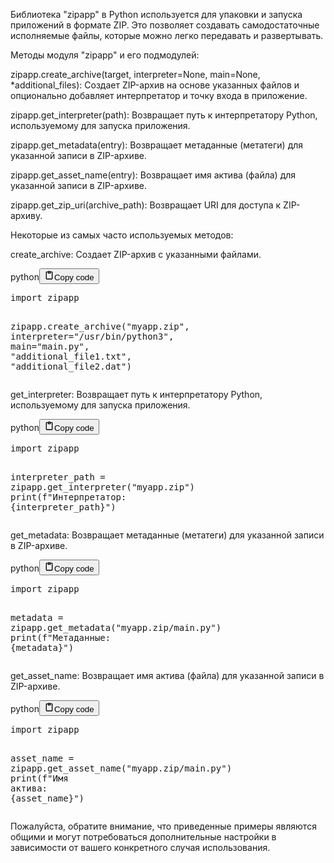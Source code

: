 <p>Библиотека "zipapp" в Python используется для упаковки и запуска приложений в формате ZIP.
Это позволяет создавать самодостаточные исполняемые файлы, которые можно легко передавать и развертывать.</p>
<p>Методы модуля "zipapp" и его подмодулей:</p>
<p>zipapp.create_archive(target, interpreter=None, main=None, *additional_files):
Создает ZIP-архив на основе указанных файлов и опционально добавляет интерпретатор и точку входа в приложение.</p>
<p>zipapp.get_interpreter(path):
Возвращает путь к интерпретатору Python, используемому для запуска приложения.</p>
<p>zipapp.get_metadata(entry):
Возвращает метаданные (метатеги) для указанной записи в ZIP-архиве.</p>
<p>zipapp.get_asset_name(entry):
Возвращает имя актива (файла) для указанной записи в ZIP-архиве.</p>
<p>zipapp.get_zip_uri(archive_path):
Возвращает URI для доступа к ZIP-архиву.</p>
<p>Некоторые из самых часто используемых методов:</p>
<p>create_archive: Создает ZIP-архив с указанными файлами.</p>
<div class="code_element"><div class="lang_line"><text>python</text><button class="copy_code_button" onclick="CopyCode(this)"><svg style="width: 1.2em;height: 1.2em;" aria-hidden="true" xmlns="http://www.w3.org/2000/svg" fill="none" viewBox="0 0 24 24"><path stroke="currentColor" stroke-linecap="round" stroke-linejoin="round" stroke-width="2" d="M15 4h3a1 1 0 0 1 1 1v15a1 1 0 0 1-1 1H6a1 1 0 0 1-1-1V5a1 1 0 0 1 1-1h3m0 3h6m-5-4v4h4V3h-4Z"/></svg><text class="unselectable">Copy code</text></button></div><div class="code language-python"><div class="highlight"><pre><span></span><span class="kn">import</span> <span class="nn">zipapp</span>

<span class="n">zipapp</span><span class="o">.</span><span class="n">create_archive</span><span class="p">(</span><span class="s2">&quot;myapp.zip&quot;</span><span class="p">,</span> <span class="n">interpreter</span><span class="o">=</span><span class="s2">&quot;/usr/bin/python3&quot;</span><span class="p">,</span> <span class="n">main</span><span class="o">=</span><span class="s2">&quot;main.py&quot;</span><span class="p">,</span> <span class="s2">&quot;additional_file1.txt&quot;</span><span class="p">,</span> <span class="s2">&quot;additional_file2.dat&quot;</span><span class="p">)</span>
</pre></div></div></div>

<p>get_interpreter: Возвращает путь к интерпретатору Python, используемому для запуска приложения.</p>
<div class="code_element"><div class="lang_line"><text>python</text><button class="copy_code_button" onclick="CopyCode(this)"><svg style="width: 1.2em;height: 1.2em;" aria-hidden="true" xmlns="http://www.w3.org/2000/svg" fill="none" viewBox="0 0 24 24"><path stroke="currentColor" stroke-linecap="round" stroke-linejoin="round" stroke-width="2" d="M15 4h3a1 1 0 0 1 1 1v15a1 1 0 0 1-1 1H6a1 1 0 0 1-1-1V5a1 1 0 0 1 1-1h3m0 3h6m-5-4v4h4V3h-4Z"/></svg><text class="unselectable">Copy code</text></button></div><div class="code language-python"><div class="highlight"><pre><span></span><span class="kn">import</span> <span class="nn">zipapp</span>

<span class="n">interpreter_path</span> <span class="o">=</span> <span class="n">zipapp</span><span class="o">.</span><span class="n">get_interpreter</span><span class="p">(</span><span class="s2">&quot;myapp.zip&quot;</span><span class="p">)</span>
<span class="nb">print</span><span class="p">(</span><span class="sa">f</span><span class="s2">&quot;Интерпретатор: </span><span class="si">{</span><span class="n">interpreter_path</span><span class="si">}</span><span class="s2">&quot;</span><span class="p">)</span>
</pre></div></div></div>

<p>get_metadata: Возвращает метаданные (метатеги) для указанной записи в ZIP-архиве.</p>
<div class="code_element"><div class="lang_line"><text>python</text><button class="copy_code_button" onclick="CopyCode(this)"><svg style="width: 1.2em;height: 1.2em;" aria-hidden="true" xmlns="http://www.w3.org/2000/svg" fill="none" viewBox="0 0 24 24"><path stroke="currentColor" stroke-linecap="round" stroke-linejoin="round" stroke-width="2" d="M15 4h3a1 1 0 0 1 1 1v15a1 1 0 0 1-1 1H6a1 1 0 0 1-1-1V5a1 1 0 0 1 1-1h3m0 3h6m-5-4v4h4V3h-4Z"/></svg><text class="unselectable">Copy code</text></button></div><div class="code language-python"><div class="highlight"><pre><span></span><span class="kn">import</span> <span class="nn">zipapp</span>

<span class="n">metadata</span> <span class="o">=</span> <span class="n">zipapp</span><span class="o">.</span><span class="n">get_metadata</span><span class="p">(</span><span class="s2">&quot;myapp.zip/main.py&quot;</span><span class="p">)</span>
<span class="nb">print</span><span class="p">(</span><span class="sa">f</span><span class="s2">&quot;Метаданные: </span><span class="si">{</span><span class="n">metadata</span><span class="si">}</span><span class="s2">&quot;</span><span class="p">)</span>
</pre></div></div></div>

<p>get_asset_name: Возвращает имя актива (файла) для указанной записи в ZIP-архиве.</p>
<div class="code_element"><div class="lang_line"><text>python</text><button class="copy_code_button" onclick="CopyCode(this)"><svg style="width: 1.2em;height: 1.2em;" aria-hidden="true" xmlns="http://www.w3.org/2000/svg" fill="none" viewBox="0 0 24 24"><path stroke="currentColor" stroke-linecap="round" stroke-linejoin="round" stroke-width="2" d="M15 4h3a1 1 0 0 1 1 1v15a1 1 0 0 1-1 1H6a1 1 0 0 1-1-1V5a1 1 0 0 1 1-1h3m0 3h6m-5-4v4h4V3h-4Z"/></svg><text class="unselectable">Copy code</text></button></div><div class="code language-python"><div class="highlight"><pre><span></span><span class="kn">import</span> <span class="nn">zipapp</span>

<span class="n">asset_name</span> <span class="o">=</span> <span class="n">zipapp</span><span class="o">.</span><span class="n">get_asset_name</span><span class="p">(</span><span class="s2">&quot;myapp.zip/main.py&quot;</span><span class="p">)</span>
<span class="nb">print</span><span class="p">(</span><span class="sa">f</span><span class="s2">&quot;Имя актива: </span><span class="si">{</span><span class="n">asset_name</span><span class="si">}</span><span class="s2">&quot;</span><span class="p">)</span>
</pre></div></div></div>

<p>Пожалуйста, обратите внимание, что приведенные примеры являются общими и могут потребоваться дополнительные настройки
в зависимости от вашего конкретного случая использования.</p>
